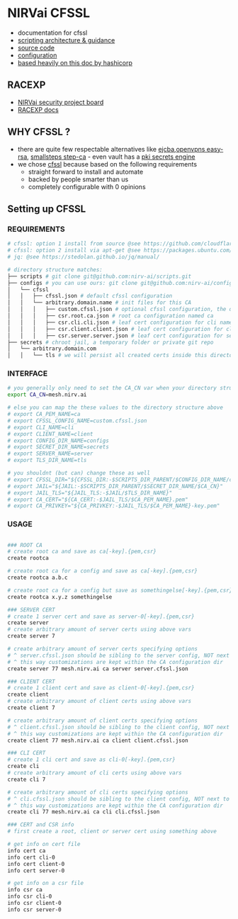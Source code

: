# NIRVai CFSSL

- documentation for cfssl
- [scripting architecture & guidance](.scripts/README.md)
- [source code](https://github.com/nirv-ai/scripts/blob/develop/cloudflare/script.ssl.sh)
- [configuration](https://github.com/nirv-ai/configs/tree/develop/cfssl)
- [based heavily on this doc by hashicorp](https://developer.hashicorp.com/nomad/tutorials/transport-security/security-enable-tls)

## RACEXP

- [NIRVai security project board](https://github.com/orgs/nirv-ai/projects/6/views/1?filterQuery=repo%3A%22nirv-ai%2Fsecurity%22)
- [RACEXP docs](https://github.com/noahehall/theBookOfNoah/blob/master/0current/architectural%20thinking/0racexp.md)

## WHY CFSSL ?

- there are quite few respectable alternatives like [ejcba](https://www.ejbca.org/),[openvpns easy-rsa](https://github.com/OpenVPN/easy-rsa), [smallsteps step-ca](https://github.com/smallstep/certificates) - even vault has a [pki secrets engine](https://developer.hashicorp.com/vault/docs/secrets/pki)
- we chose [cfssl](https://blog.cloudflare.com/introducing-cfssl/) because based on the following requirements
  - straight forward to install and automate
  - backed by people smarter than us
  - completely configurable with 0 opinions

## Setting up CFSSL

### REQUIREMENTS

```sh
# cfssl: option 1 install from source @see https://github.com/cloudflare/cfssl
# cfssl: option 2 install via apt-get @see https://packages.ubuntu.com/search?keywords=golang-cfssl
# jq: @see https://stedolan.github.io/jq/manual/

# directory structure matches:
├── scripts # git clone git@github.com:nirv-ai/scripts.git
├── configs # you can use ours: git clone git@github.com:nirv-ai/configs.git
│   └── cfssl
│   │   ├── cfssl.json # default cfssl configuration
│   │   └── arbitrary.domain.name # init files for this CA
│   │   │   ├── custom.cfssl.json # optional cfssl configuration, the default is used...by default
│   │   │   ├── csr.root.ca.json # root ca configuration named ca
│   │   │   ├── csr.cli.cli.json # leaf cert configuration for cli named cli
│   │   │   ├── csr.client.client.json # leaf cert configuration for client named client
│   │   │   ├── csr.server.server.json # leaf cert configuration for server named server
├── secrets # chroot jail, a temporary folder or private git repo
│   └── arbitrary.domain.com
│   │   └── tls # we will persist all created certs inside this directory

```

### INTERFACE

```sh
# you generally only need to set the CA_CN var when your directory structure matches
export CA_CN=mesh.nirv.ai

# else you can map the these values to the directory structure above
# export CA_PEM_NAME=ca
# export CFSSL_CONFIG_NAME=custom.cfssl.json
# export CLI_NAME=cli
# export CLIENT_NAME=client
# export CONFIG_DIR_NAME=configs
# export SECRET_DIR_NAME=secrets
# export SERVER_NAME=server
# export TLS_DIR_NAME=tls

# you shouldnt (but can) change these as well
# export CFSSL_DIR="${CFSSL_DIR:-$SCRIPTS_DIR_PARENT/$CONFIG_DIR_NAME/cfssl}"
# export JAIL="${JAIL:-$SCRIPTS_DIR_PARENT/$SECRET_DIR_NAME/$CA_CN}"
# export JAIL_TLS="${JAIL_TLS:-$JAIL/$TLS_DIR_NAME}"
# export CA_CERT="${CA_CERT:-$JAIL_TLS/$CA_PEM_NAME}.pem"
# export CA_PRIVKEY="${CA_PRIVKEY:-$JAIL_TLS/$CA_PEM_NAME}-key.pem"
```

### USAGE

```sh

### ROOT CA
# create root ca and save as ca[-key].{pem,csr}
create rootca

# create root ca for a config and save as ca[-key].{pem,csr}
create rootca a.b.c

# create root ca for a config but save as somethingelse[-key].{pem,csr}
create rootca x.y.z somethingelse

### SERVER CERT
# create 1 server cert and save as server-0[-key].{pem,csr}
create server
# create arbitrary amount of server certs using above vars
create server 7

# create arbitrary amount of server certs specifying options
# ^ server.cfssl.json should be sibling to the server config, NOT next to the default cfssl.json
# ^ this way customizations are kept within the CA configuration dir
create server 77 mesh.nirv.ai ca server server.cfssl.json

### CLIENT CERT
# create 1 client cert and save as client-0[-key].{pem,csr}
create client
# create arbitrary amount of client certs using above vars
create client 7

# create arbitrary amount of client certs specifying options
# ^ client.cfssl.json should be sibling to the client config, NOT next to the default cfssl.json
# ^ this way customizations are kept within the CA configuration dir
create client 77 mesh.nirv.ai ca client client.cfssl.json

### CLI CERT
# create 1 cli cert and save as cli-0[-key].{pem,csr}
create cli
# create arbitrary amount of cli certs using above vars
create cli 7

# create arbitrary amount of cli certs specifying options
# ^ cli.cfssl.json should be sibling to the client config, NOT next to the default cfssl.json
# ^ this way customizations are kept within the CA configuration dir
create cli 77 mesh.nirv.ai ca cli cli.cfssl.json

### CERT and CSR info
# first create a root, client or server cert using something above

# get info on cert file
info cert ca
info cert cli-0
info cert client-0
info cert server-0

# get info on a csr file
info csr ca
info csr cli-0
info csr client-0
info csr server-0
```
